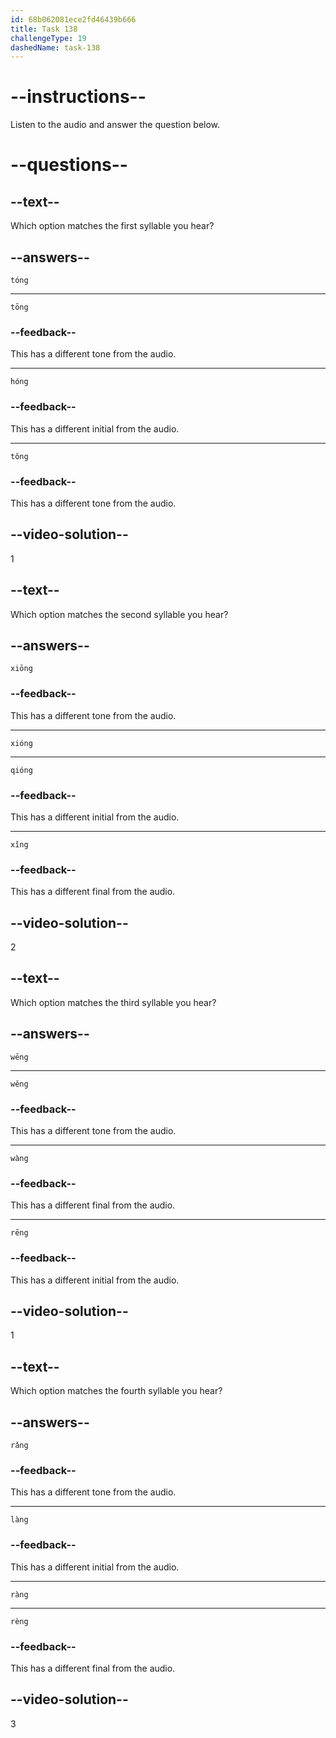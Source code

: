 ```yaml
---
id: 68b062081ece2fd46439b666
title: Task 138
challengeType: 19
dashedName: task-138
---
```


<!-- (Audio) A: tóng, xióng, wēng, ràng -->

# --instructions--

Listen to the audio and answer the question below.

# --questions--

## --text--

Which option matches the first syllable you hear?

## --answers--

`tóng`

---

`tōng`

### --feedback--

This has a different tone from the audio.

---

`hóng`

### --feedback--

This has a different initial from the audio.

---

`tǒng`

### --feedback--

This has a different tone from the audio.

## --video-solution--

1

## --text--

Which option matches the second syllable you hear?

## --answers--

`xiōng`

### --feedback--

This has a different tone from the audio.

---

`xióng`

---

`qióng`

### --feedback--

This has a different initial from the audio.

---

`xǐng`

### --feedback--

This has a different final from the audio.

## --video-solution--

2

## --text--

Which option matches the third syllable you hear?

## --answers--

`wēng`

---

`wěng`

### --feedback--

This has a different tone from the audio.

---

`wàng`

### --feedback--

This has a different final from the audio.

---

`rēng`

### --feedback--

This has a different initial from the audio.

## --video-solution--

1

## --text--

Which option matches the fourth syllable you hear?

## --answers--

`rǎng`

### --feedback--

This has a different tone from the audio.

---

`làng`

### --feedback--

This has a different initial from the audio.

---

`ràng`

---

`rèng`

### --feedback--

This has a different final from the audio.

## --video-solution--

3
